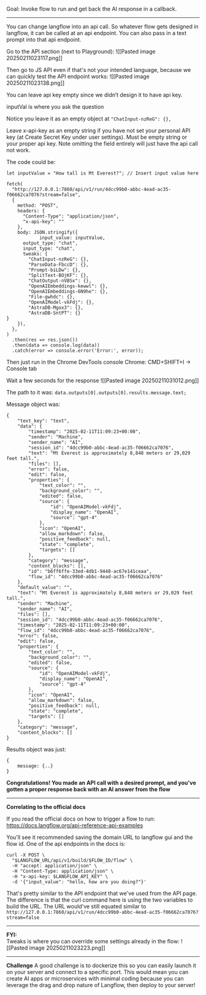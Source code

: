 Goal:
Invoke flow to run and get back the AI response in a callback.

---

You can change langflow into an api call. So whatever flow gets designed in langflow, it can be called at an api endpoint. You can also pass in a text prompt into that api endpoint.

Go to the API section (next to Playground):
![[Pasted image 20250211023117.png]]

Then go to JS API even if that's not your intended language, because we can quickly test the API endpoint works:
![[Pasted image 20250211023138.png]]

You can leave api key empty since we didn’t design it to have api key. 

inputVal is where you ask the question

Notice you leave it as an empty object at `"ChatInput-nzReG": {},` 

Leave x-api-key as an empty string if you have not set your personal API key (at Create Secret Key under user settings). Must be empty string or your proper api key. Note omitting the field entirely will just have the api call not work.

The code could be:
```
let inputValue = "How tall is Mt Everest?"; // Insert input value here  
  
fetch(  
  "http://127.0.0.1:7860/api/v1/run/4dcc99b0-abbc-4ead-ac35-f06662ca7076?stream=false",  
  {  
    method: "POST",  
    headers: {
      "Content-Type": "application/json",  
      "x-api-key": ""  
    },  
    body: JSON.stringify({  
			input_value: inputValue,   
      output_type: "chat",  
      input_type: "chat",  
      tweaks: {  
        "ChatInput-nzReG": {},  
        "ParseData-FbccD": {},  
        "Prompt-biLDw": {},  
        "SplitText-BOjKF": {},  
        "ChatOutput-nVBSx": {},  
        "OpenAIEmbeddings-kewwl": {},  
        "OpenAIEmbeddings-6N9he": {},  
        "File-gwhdc": {},  
        "OpenAIModel-vkFdj": {},  
        "AstraDB-Mgox3": {},  
        "AstraDB-SntPT": {}  
}  
    }),  
  },  
)  
  .then(res => res.json())  
  .then(data => console.log(data))  
  .catch(error => console.error('Error:', error));
```

Then just run in the Chrome DevTools console
Chrome: CMD+SHIFT+I → Console tab

Wait a few seconds for the response
![[Pasted image 20250211031012.png]]

The path to it was:
`data.outputs[0].outputs[0].results.message.text;`

Message object was:
```
{
    "text_key": "text",
    "data": {
        "timestamp": "2025-02-11T11:09:23+00:00",
        "sender": "Machine",
        "sender_name": "AI",
        "session_id": "4dcc99b0-abbc-4ead-ac35-f06662ca7076",
        "text": "Mt Everest is approximately 8,848 meters or 29,029 feet tall.",
        "files": [],
        "error": false,
        "edit": false,
        "properties": {
            "text_color": "",
            "background_color": "",
            "edited": false,
            "source": {
                "id": "OpenAIModel-vkFdj",
                "display_name": "OpenAI",
                "source": "gpt-4"
            },
            "icon": "OpenAI",
            "allow_markdown": false,
            "positive_feedback": null,
            "state": "complete",
            "targets": []
        },
        "category": "message",
        "content_blocks": [],
        "id": "b6ff6ffe-33ed-4db1-9448-ac67e141ceaa",
        "flow_id": "4dcc99b0-abbc-4ead-ac35-f06662ca7076"
    },
    "default_value": "",
    "text": "Mt Everest is approximately 8,848 meters or 29,029 feet tall.",
    "sender": "Machine",
    "sender_name": "AI",
    "files": [],
    "session_id": "4dcc99b0-abbc-4ead-ac35-f06662ca7076",
    "timestamp": "2025-02-11T11:09:23+00:00",
    "flow_id": "4dcc99b0-abbc-4ead-ac35-f06662ca7076",
    "error": false,
    "edit": false,
    "properties": {
        "text_color": "",
        "background_color": "",
        "edited": false,
        "source": {
            "id": "OpenAIModel-vkFdj",
            "display_name": "OpenAI",
            "source": "gpt-4"
        },
        "icon": "OpenAI",
        "allow_markdown": false,
        "positive_feedback": null,
        "state": "complete",
        "targets": []
    },
    "category": "message",
    "content_blocks": []
}
```

Results object was just:
```
{
	message: {..}
}
```

**Congratulations! You made an API call with a desired prompt, and you've gotten a proper response back with an AI answer from the flow**

---

**Correlating to the official docs**

If you read the official docs on how to trigger a flow to run:
https://docs.langflow.org/api-reference-api-examples

You'll see it recommended saving the domain URL to langflow gui and the flow id. One of the api endpoints in the docs is:
```
curl -X POST \
  "$LANGFLOW_URL/api/v1/build/$FLOW_ID/flow" \
  -H "accept: application/json" \
  -H "Content-Type: application/json" \
  -H "x-api-key: $LANGFLOW_API_KEY" \
  -d '{"input_value": "hello, how are you doing?"}'
```

That's pretty similar to the API endpoint that we've used from the API page. The difference is that the curl command here is using the two variables to build the URL. The URL would've still equated similar to `http://127.0.0.1:7860/api/v1/run/4dcc99b0-abbc-4ead-ac35-f06662ca7076?stream=false`

---


**FYI:**  
Tweaks is where you can override some settings already in the flow:
![[Pasted image 20250211023223.png]]

----

**Challenge**
A good challenge is to dockerize this so you can easily launch it on your server and connect to a specific port. This would mean you can create AI apps or microservices with minimal coding because you can leverage the drag and drop nature of Langflow, then deploy to your server!
